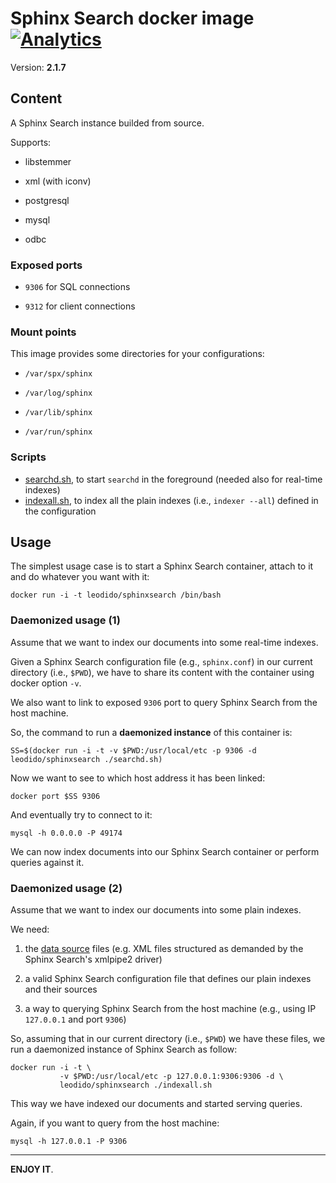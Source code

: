Sphinx Search docker image [![Analytics](https://ga-beacon.appspot.com/UA-49657176-1/dockerfiles/sphinxsearch:latest)](https://github.com/igrigorik/ga-beacon)
============================================

Version: **2.1.7**

## Content

A Sphinx Search instance builded from source.

Supports:

- libstemmer

- xml (with iconv)

- postgresql

- mysql

- odbc

### Exposed ports

* `9306` for SQL connections

* `9312` for client connections

### Mount points

This image provides some directories for your configurations:

* `/var/spx/sphinx`

* `/var/log/sphinx`

* `/var/lib/sphinx`

* `/var/run/sphinx`

### Scripts

* [searchd.sh](#searchd.sh), to start `searchd` in the foreground (needed also for real-time indexes)
* [indexall.sh](#indexall.sh), to index all the plain indexes (i.e., `indexer --all`) defined in the configuration

## Usage

The simplest usage case is to start a Sphinx Search container, attach to it and do whatever you want with it:

```
docker run -i -t leodido/sphinxsearch /bin/bash
```

### Daemonized usage (1)

Assume that we want to index our documents into some real-time indexes.

Given a Sphinx Search configuration file (e.g., `sphinx.conf`) in our current directory (i.e., `$PWD`), we have to share its content with the container using docker option `-v`.

We also want to link to exposed `9306` port to query Sphinx Search from the host machine.

So, the command to run a **daemonized instance** of this container is:

```
SS=$(docker run -i -t -v $PWD:/usr/local/etc -p 9306 -d leodido/sphinxsearch ./searchd.sh)
```

Now we want to see to which host address it has been linked:

```
docker port $SS 9306
```

And eventually try to connect to it:

```
mysql -h 0.0.0.0 -P 49174
```

We can now index documents into our Sphinx Search container or perform queries against it.

### Daemonized usage (2)

Assume that we want to index our documents into some plain indexes.

We need:

1. the [data source](http://sphinxsearch.com/docs/2.1.7/xmlpipe2.html) files (e.g. XML files structured as demanded by the Sphinx Search's xmlpipe2 driver)

2. a valid Sphinx Search configuration file that defines our plain indexes and their sources

3. a way to querying Sphinx Search from the host machine (e.g., using IP `127.0.0.1` and port `9306`)

So, assuming that in our current directory (i.e., `$PWD`) we have these files, we run a daemonized instance of Sphinx Search as follow:

```
docker run -i -t \
		   -v $PWD:/usr/local/etc -p 127.0.0.1:9306:9306 -d \
		   leodido/sphinxsearch ./indexall.sh
```

This way we have indexed our documents and started serving queries.

Again, if you want to query from the host machine:

```
mysql -h 127.0.0.1 -P 9306
```

---

**ENJOY IT**.

